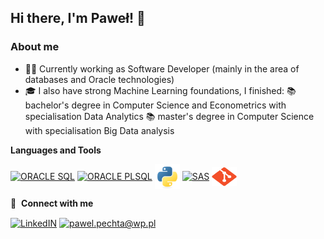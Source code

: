 ## Hi there, I'm Paweł! 👋

### About me
- 👨‍💻 Currently working as Software Developer (mainly in the area of ​​databases and Oracle technologies)
- 🎓 I also have strong Machine Learning foundations, I finished: 
📚 bachelor's degree in Computer Science and Econometrics with specialisation Data Analytics
📚 master's degree in Computer Science with specialisation Big Data analysis


**Languages and Tools**
<p align="left">


<a href="https://www.oracle.com/pl/database/technologies/appdev/sql.html" target="blank"><img align="center" src="https://www.oracle.com/a/ocom/img/sql.svg" alt="ORACLE SQL" height="50" width="50" /></a>
<a href="https://www.oracle.com/pl/database/technologies/appdev/plsql.html" target="blank"><img align="center" src="https://www.oracle.com/a/ocom/img/pl-sql.svg" alt="ORACLE PLSQL" height="50" width="50" /></a>
<a href="https://www.python.org" target="blank"><img align="center" src="https://raw.githubusercontent.com/devicons/devicon/master/icons/python/python-original.svg" alt="Python" height="40" width="40" /></a>
<a href="https://www.sas.com/" target="blank"><img align="center" src="https://upload.wikimedia.org/wikipedia/commons/thumb/1/10/SAS_logo_horiz.svg/2560px-SAS_logo_horiz.svg.png" alt="SAS" height="30" width="70" /></a>
<a href="https://git-scm.com//" target="blank"><img align="center" src="https://raw.githubusercontent.com/devicons/devicon/2ae2a900d2f041da66e950e4d48052658d850630/icons/git/git-original.svg" alt="GIT" height="30" width="40" /></a>



🔗 &nbsp;**Connect with me**
<p align="left">


<a href="https://linkedin.com/in/pawel-pechta" target="blank"><img align="center" src="https://camo.githubusercontent.com/28bbd2596707954793abeff9eb24d343c1c78b7bf184b90294b4b190c6097a65/68747470733a2f2f63646e2e6a7364656c6976722e6e65742f6e706d2f73696d706c652d69636f6e7340332e302e312f69636f6e732f6c696e6b6564696e2e737667" alt="LinkedIN" height="30" width="40" /></a>
<a href="mailto:pawel.pechta@wp.pl" target="blank"><img align="center" src="https://cdn-icons-png.flaticon.com/512/725/725643.png" alt="pawel.pechta@wp.pl" height="40" width="40" /></a>
